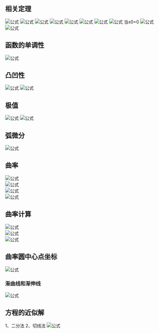 ## 相关定理
![公式](./static/QQ图片20190828140850.png)
![公式](./static/QQ图片20190828141029.png)
![公式](./static/QQ图片20190828141145.png)
![公式](./static/QQ图片20190828141204.png)
![公式](./static/QQ图片20190828141708.png)
![公式](./static/QQ图片20190828153745.png)
![公式](./static/QQ图片20190828154038.png)
![公式](./static/QQ图片20190828154658.png)
当x0=0
![公式](./static/QQ图片20190828161407.png)
![公式](./static/QQ图片20190828170424.png)
## 函数的单调性
![公式](./static/QQ图片20190828171030.png) 
## 凸凹性
![公式](./static/QQ图片20190828171139.png)
![公式](./static/QQ图片20190828171231.png)
 ## 极值
 ![公式](./static/QQ图片20190828173325.png) 
 ![公式](./static/QQ图片20190828173437.png)  
## 弧微分
 ![公式](./static/QQ图片20190828182320.png)   
## 曲率
 ![公式](./static/QQ图片20190829113743.png)    
 ![公式](./static/QQ图片20190829113842.png)    
 ![公式](./static/QQ图片20190829113857.png)    
 ![公式](./static/QQ图片20190829114121.png)  
## 曲率计算
 ![公式](./static/QQ图片20190829114700.png)   
 ![公式](./static/QQ图片20190829115229.png)   
 ![公式](./static/QQ图片20190829115244.png)   
## 曲率圆中心点坐标
 ![公式](./static/QQ图片20190901150049.png)   
### 渐曲线和渐伸线
 ![公式](./static/QQ图片20190901150311.png)   
 ## 方程的近似解
 1、二分法
 2、切线法
  ![公式](./static/QQ图片20190901152543.png)    